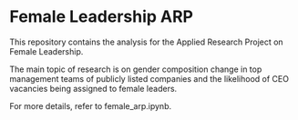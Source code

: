 # Female Leadership ARP

This repository contains the analysis for the Applied Research Project on Female Leadership. 

The main topic of research is on gender composition change in top management teams of publicly listed companies and the likelihood of CEO vacancies being assigned to female leaders.

For more details, refer to female_arp.ipynb.
